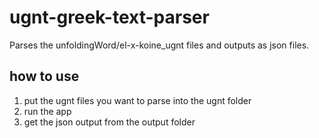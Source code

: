 # ugnt-greek-text-parser

Parses the unfoldingWord/el-x-koine_ugnt files and outputs as json files.

## how to use

1. put the ugnt files you want to parse into the ugnt folder
2. run the app
3. get the json output from the output folder
